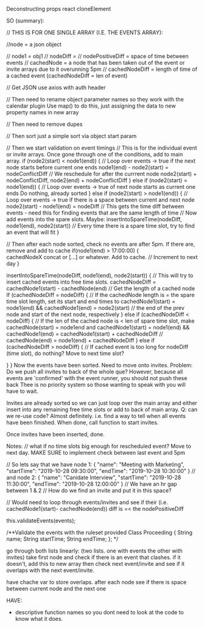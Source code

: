 Deconstructing props
react cloneElement
<!-- 
Process:
1# Remove duplicates
2# reschedule events that are outside of work hours (Go over invites (for loop) & check if time is free or not. if free add to event list.)
	- external list of unused events
3# add possible invites to time slots
	- external list of unsused invites
4# fill in unused events
5# fill in unused invites
 -->

SO (summary):
<!-- 
process:
-Remove duplicates
-Sort events array and inv array according to date and time
-main algo
  -Push overlapping events to a latter time
  -Do nothing for back-to-back events
  -Store time differences between events
  -
-if event is after 5pm add to eventCache. Seperate caches as we will merge events back into main array before invites
-End up with two arrays. Events and Invites. These have no clashing nodes with time spaces between events.
-First loop through eventCache to merge events back in.


- Main algorithm:
   This will sort events into the main array by comparing times
   - events will be merged into main first as these have been confirmed
   - 
- Once main array finalised, display events -->



// THIS IS FOR ONE SINGLE ARRAY (I.E. THE EVENTS ARRAY):

//node = a json object

// node1 = obj1
// nodeDiff = 
// nodePositiveDiff = space of time between events
// cachedNode = a node that has been taken out of the event or invite arrays due to it overunning 5pm
// cachedNodeDiff = length of time of a cached event (cachedNodeDiff = len of event)

// Get JSON
use axios with auth header 

// Then need to rename object parameter names so they work with the calendar plugin
Use map() to do this, just assigning the data to new property names in new array 

// Then need to remove dupes

// Then sort
just a simple sort via object start param

// Then we start validation on event timings
// This is for the individual event or invite arrays. Once gone through one of the conditions, add to main array. 
if (node2(start) < node1(end)) {                                    // Loop over events -> true if the next node starts before current one ends
  node1(end) - node2(start) = nodeConflictDiff                      // We reschedule for after the currrent node
  node2(start) + nodeConflictDiff, node2(end) + nodeConflictDiff
} else if (node2(start) = node1(end)) {                             // Loop over events -> true of next node starts as current one ends
  Do nothing, already sorted
} else if (node2(start) > node1(end)) {                             // Loop over events -> true if there is a space between current and next node
  node2(start) - node1(end) = nodeDiff                      // This gets the time diff between events - need this for finding events that are the same length of time
  // Now add events into the spare slots. Maybe:
  insertIntoSpareTime(nodeDiff, node1(end), node2(start))   // Every time there is a spare time slot, try to find an event that will fit
}

// Then after each node sorted, check no events are after 5pm. If there are, remove and add to cache
if(node1(end) > 17:00:00) {                
  cachedNodeX concat or [...] or whatever. Add to cache.
  // Increment to next day
}

insertIntoSpareTime(nodeDiff, node1(end), node2(start)) {               // This will try to insert cached events into free time slots.
  cachedNodeDiff = cachedNode1(start) - cachedNode(end)                 // Get the length of a cached node
  If (cachedNodeDiff = nodeDiff) {                                      // If the cachedNode length is = the spare time slot length, set its start and end times to 
  cachedNode1(start) = node1(end) && cachedNode1(end) = node2(start)    // the end of the prev node and start of the next node, respectively
  } else if (cachedNodeDiff < nodeDiff) {                               // If the len of the cached node is < len of spare time slot, make cachedNode(start) = node1end and
    cachedNode1(start) = node1(end) && cachedNode1(end) = cachedNode1(start) + cachedNodeDiff   // cachedNode(end) = node1(end) + cachedNodeDiff
  } else if (cachedNodeDiff > nodeDiff) {                               // If cached event is too long for nodeDiff (time slot), do nothing? Move to next time slot?

  }
}
Now the events have been sorted. Need to move onto invites.
  Problem: Do we push all invites to back of the whole que?
  However, because all events are 'confirmed' with the event runner, you should not push these back
  Thee is no priority system so those wanting to speak with you will have to wait.

Invites are already sorted so we can just loop over the main array and either
  insert into any remaining free time slots
  or add to back of main array.
  Q: can we re-use code? Almost definitely.
  i.e. find a way to tell when all events have been finished. When done, call function to start invites. 

Once invites have been inserted, done.

Notes:
// what if no time slots big enough for rescheduled event? Move to next day. MAKE SURE to implement check between last event and 5pm


  // So lets say that we have node 1:
  {
    "name": "Meeting with Marketing",
    "startTime": "2019-10-28 09:30:00",
    "endTime": "2019-10-28 10:30:00"
  }
  // and node 2:
  {
    "name": "Canidate Interview",
    "startTime": "2019-10-28 11:30:00",
    "endTime": "2019-10-28 12:00:00"
  }
  // We have an hr gap between 1 & 2
  // How do we find an invite and put it in this space?

  // Would need to loop through events/invites and see if their (i.e. cachedNode1(start)- cachedNode(end)) diff is =< the nodePositiveDiff


this.validateEvents(events);

  /**Validate the events with the ruleset provided
  Class Proceeding {
    String name;
    String startTime;
    String endTime;
  };
  */

go through both lists linearly:
(two lists. one with events the other with invites)
take first node and check if there is an event that clashes.
	if it doesn't, add this to new array
then check next event/invite and see if it overlaps with the next event/invite.

have chache var to store overlaps. after each node see if there is space between current node and the next one


HAVE:
- descriptive function names so you dont need to look at the code to know what it does.


